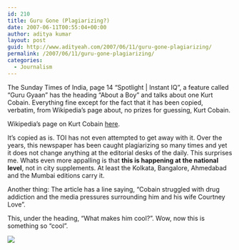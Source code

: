 ```yaml
---
id: 210
title: Guru Gone (Plagiarizing?)
date: 2007-06-11T00:55:04+00:00
author: aditya kumar
layout: post
guid: http://www.adityeah.com/2007/06/11/guru-gone-plagiarizing/
permalink: /2007/06/11/guru-gone-plagiarizing/
categories:
  - Journalism
---
```

The Sunday Times of India, page 14 &#8220;Spotlight | Instant IQ&#8221;, a feature called &#8220;Guru Gyaan&#8221; has the heading &#8220;About a Boy&#8221; and talks about one Kurt Cobain. Everything fine except for the fact that it has been copied, verbatim, from Wikipedia&#8217;s page about, no prizes for guessing, Kurt Cobain.  
  
Wikipedia&#8217;s page on Kurt Cobain [here](http://en.wikipedia.org/wiki/Kurt_Cobain).  
  
It&#8217;s copied as is. TOI has not even attempted to get away with it. Over the years, this newspaper has been caught plagiarizing so many times and yet it does not change anything at the editorial desks of the daily. This surprises me. Whats even more appalling is that **this is happening at the national level**, not in city supplements. At least the Kolkata, Bangalore, Ahmedabad and the Mumbai editions carry it.  
  
Another thing: The article has a line saying, &#8220;Cobain struggled with drug addiction and the media pressures surrounding him and his wife Courtney Love&#8221;.  
  
This, under the heading, &#8220;What makes him cool?&#8221;. Wow, now this is something so &#8220;cool&#8221;. 

![](http://img.photobucket.com/albums/v629/aditya2507/toi_plagiarism.jpg)
